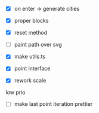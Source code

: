 -[x] on enter -> generate cities

-[x] proper blocks

-[x] reset method

-[ ] paint path over svg

-[x] make utils.ts

-[x] point interface

-[x] rework scale

low prio

-[ ] make last point iteration prettier
